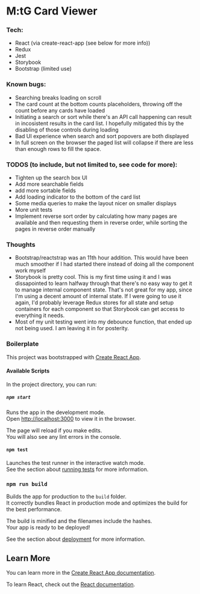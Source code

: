 # M:tG Card Viewer

### Tech:

- React (via create-react-app (see below for more info))
- Redux
- Jest
- Storybook
- Bootstrap (limited use)

### Known bugs:

- Searching breaks loading on scroll
- The card count at the bottom counts placeholders, throwing off the count before any cards have loaded
- Initiating a search or sort while there's an API call happening can result in incosistent results in the card list. I hopefully mitigated this by the disabling of those controls during loading
- Bad UI experience when search and sort popovers are both displayed
- In full screen on the browser the paged list will collapse if there are less than enough rows to fill the space.

### TODOS (to include, but not limited to, see code for more):

- Tighten up the search box UI
- Add more searchable fields
- add more sortable fields
- Add loading indicator to the bottom of the card list
- Some media queries to make the layout nicer on smaller displays
- More unit tests
- Implement reverse sort order by calculating how many pages are available and then requesting them in reverse order, while sorting the pages in reverse order manually

### Thoughts

- Bootstrap/reactstrap was an 11th hour addition. This would have been much smoother if I had started there instead of doing all the component work myself
- Storybook is pretty cool. This is my first time using it and I was dissapointed to learn halfway through that there's no easy way to get it to manage internal component state. That's not great for my app, since I'm using a decent amount of internal state. If I were going to use it again, I'd probably leverage Redux stores for all state and setup containers for each component so that Storybook can get access to everything it needs.
- Most of my unit testing went into my debounce function, that ended up not being used. I am leaving it in for posterity.

### Boilerplate

This project was bootstrapped with [Create React App](https://github.com/facebook/create-react-app).

#### Available Scripts

In the project directory, you can run:

##### `npm start`

Runs the app in the development mode.<br />
Open [http://localhost:3000](http://localhost:3000) to view it in the browser.

The page will reload if you make edits.<br />
You will also see any lint errors in the console.

#### `npm test`

Launches the test runner in the interactive watch mode.<br />
See the section about [running tests](https://facebook.github.io/create-react-app/docs/running-tests) for more information.

### `npm run build`

Builds the app for production to the `build` folder.<br />
It correctly bundles React in production mode and optimizes the build for the best performance.

The build is minified and the filenames include the hashes.<br />
Your app is ready to be deployed!

See the section about [deployment](https://facebook.github.io/create-react-app/docs/deployment) for more information.

## Learn More

You can learn more in the [Create React App documentation](https://facebook.github.io/create-react-app/docs/getting-started).

To learn React, check out the [React documentation](https://reactjs.org/).
